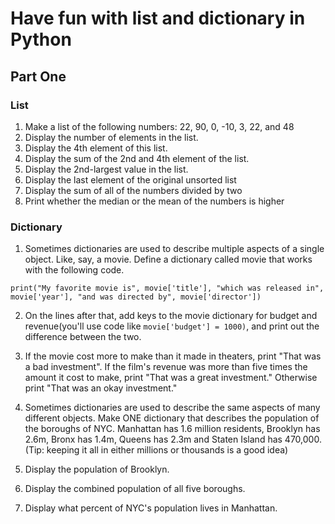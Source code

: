 #  Have fun with list and dictionary in Python
## Part One
### List
1. Make a list of the following numbers: 22, 90, 0, -10, 3, 22, and 48
2. Display the number of elements in the list.
3. Display the 4th element of this list.
4. Display the sum of the 2nd and 4th element of the list.
5. Display the 2nd-largest value in the list.
6. Display the last element of the original unsorted list
7. Display the sum of all of the numbers divided by two
8. Print whether the median or the mean of the numbers is higher

### Dictionary
1) Sometimes dictionaries are used to describe multiple aspects of a single object. Like, say, a movie. Define a dictionary called movie that works with the following code.



```
print("My favorite movie is", movie['title'], "which was released in", movie['year'], "and was directed by", movie['director'])
```

2) On the lines after that, add keys to the movie dictionary for budget and revenue(you'll use code like `movie['budget'] = 1000)`, and print out the difference between the two.     

3) If the movie cost more to make than it made in theaters, print "That was a bad investment". If the film's revenue was more than five times the amount it cost to make, print "That was a great investment." Otherwise print "That was an okay investment."

4) Sometimes dictionaries are used to describe the same aspects of many different objects. Make ONE dictionary that describes the population of the boroughs of NYC. Manhattan has 1.6 million residents, Brooklyn has 2.6m, Bronx has 1.4m, Queens has 2.3m and Staten Island has 470,000. (Tip: keeping it all in either millions or thousands is a good idea)

5) Display the population of Brooklyn.

6) Display the combined population of all five boroughs.

7) Display what percent of NYC's population lives in Manhattan.
